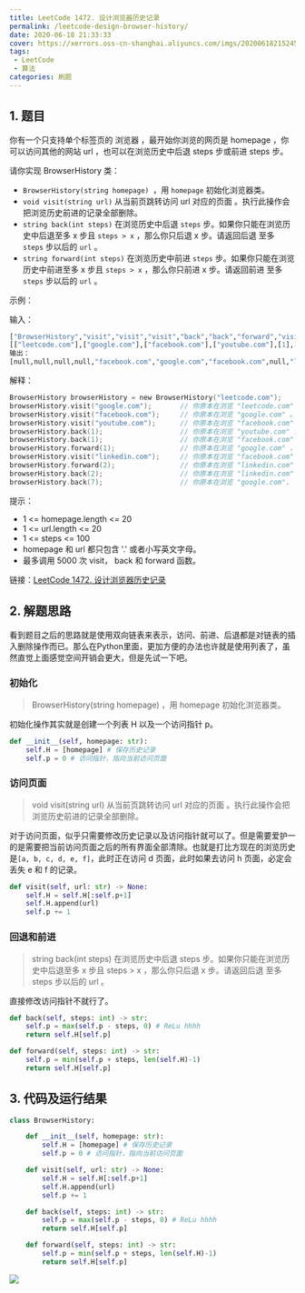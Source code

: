 ```yaml
---
title: LeetCode 1472. 设计浏览器历史记录
permalink: /leetcode-design-browser-history/
date: 2020-06-18 21:33:33
cover: https://xerrors.oss-cn-shanghai.aliyuncs.com/imgs/20200618215245.png
tags: 
 - LeetCode
 - 算法
categories: 刷题
---
```


## 1. 题目

你有一个只支持单个标签页的 浏览器 ，最开始你浏览的网页是 homepage ，你可以访问其他的网站 url ，也可以在浏览历史中后退 steps 步或前进 steps 步。

<!-- more -->

请你实现 BrowserHistory 类：

- `BrowserHistory(string homepage) `，用 `homepage` 初始化浏览器类。
- `void visit(string url)` 从当前页跳转访问 url 对应的页面  。执行此操作会把浏览历史前进的记录全部删除。
- `string back(int steps)` 在浏览历史中后退 `steps` 步。如果你只能在浏览历史中后退至多 x 步且 `steps > x` ，那么你只后退 x 步。请返回后退 至多 `steps` 步以后的 `url` 。
- `string forward(int steps)` 在浏览历史中前进 `steps` 步。如果你只能在浏览历史中前进至多 x 步且 `steps > x` ，那么你只前进 x 步。请返回前进 至多 `steps` 步以后的 `url` 。


示例：

输入：

```python
["BrowserHistory","visit","visit","visit","back","back","forward","visit","forward","back","back"]
[["leetcode.com"],["google.com"],["facebook.com"],["youtube.com"],[1],[1],[1],["linkedin.com"],[2],[2],[7]]
输出：
[null,null,null,null,"facebook.com","google.com","facebook.com",null,"linkedin.com","google.com","leetcode.com"]
```


解释：

```c
BrowserHistory browserHistory = new BrowserHistory("leetcode.com");
browserHistory.visit("google.com");       // 你原本在浏览 "leetcode.com" 。访问 "google.com"
browserHistory.visit("facebook.com");     // 你原本在浏览 "google.com" 。访问 "facebook.com"
browserHistory.visit("youtube.com");      // 你原本在浏览 "facebook.com" 。访问 "youtube.com"
browserHistory.back(1);                   // 你原本在浏览 "youtube.com" ，后退到 "facebook.com" 并返回 "facebook.com"
browserHistory.back(1);                   // 你原本在浏览 "facebook.com" ，后退到 "google.com" 并返回 "google.com"
browserHistory.forward(1);                // 你原本在浏览 "google.com" ，前进到 "facebook.com" 并返回 "facebook.com"
browserHistory.visit("linkedin.com");     // 你原本在浏览 "facebook.com" 。 访问 "linkedin.com"
browserHistory.forward(2);                // 你原本在浏览 "linkedin.com" ，你无法前进任何步数。
browserHistory.back(2);                   // 你原本在浏览 "linkedin.com" ，后退两步依次先到 "facebook.com" ，然后到 "google.com" ，并返回 "google.com"
browserHistory.back(7);                   // 你原本在浏览 "google.com"， 你只能后退一步到 "leetcode.com" ，并返回 "leetcode.com"
```

提示：

- 1 <= homepage.length <= 20
- 1 <= url.length <= 20
- 1 <= steps <= 100
- homepage 和 url 都只包含 '.' 或者小写英文字母。
- 最多调用 5000 次 visit， back 和 forward 函数。

链接：[LeetCode 1472. 设计浏览器历史记录](https://leetcode-cn.com/problems/design-browser-history/)


## 2. 解题思路

看到题目之后的思路就是使用双向链表来表示，访问、前进、后退都是对链表的插入删除操作而已。那么在Python里面，更加方便的办法也许就是使用列表了，虽然直觉上面感觉空间开销会更大，但是先试一下吧。

### 初始化

> BrowserHistory(string homepage) ，用 homepage 初始化浏览器类。

初始化操作其实就是创建一个列表 H 以及一个访问指针 p。

```python
def __init__(self, homepage: str):
    self.H = [homepage] # 保存历史记录
    self.p = 0 # 访问指针，指向当前访问页面
```

### 访问页面

> void visit(string url) 从当前页跳转访问 url 对应的页面  。执行此操作会把浏览历史前进的记录全部删除。

对于访问页面，似乎只需要修改历史记录以及访问指针就可以了。但是需要爱护一的是需要把当前访问页面之后的所有界面全部清除。也就是打比方现在的浏览历史是`[a, b, c, d, e, f]`，此时正在访问 d 页面，此时如果去访问 h 页面，必定会丢失 e 和 f 的记录。

```python
def visit(self, url: str) -> None:
    self.H = self.H[:self.p+1]
    self.H.append(url)
    self.p += 1
```

### 回退和前进

> string back(int steps) 在浏览历史中后退 steps 步。如果你只能在浏览历史中后退至多 x 步且 steps > x ，那么你只后退 x 步。请返回后退 至多 steps 步以后的 url 。

直接修改访问指针不就行了。

```python
def back(self, steps: int) -> str:
    self.p = max(self.p - steps, 0) # ReLu hhhh
    return self.H[self.p]

def forward(self, steps: int) -> str:
    self.p = min(self.p + steps, len(self.H)-1)
    return self.H[self.p]
```

## 3. 代码及运行结果

```python
class BrowserHistory:

    def __init__(self, homepage: str):
        self.H = [homepage] # 保存历史记录
        self.p = 0 # 访问指针，指向当前访问页面

    def visit(self, url: str) -> None:
        self.H = self.H[:self.p+1]
        self.H.append(url)
        self.p += 1

    def back(self, steps: int) -> str:
        self.p = max(self.p - steps, 0) # ReLu hhhh
        return self.H[self.p]

    def forward(self, steps: int) -> str:
        self.p = min(self.p + steps, len(self.H)-1)
        return self.H[self.p]
```

![](https://xerrors.oss-cn-shanghai.aliyuncs.com/imgs/20200618214456.png)